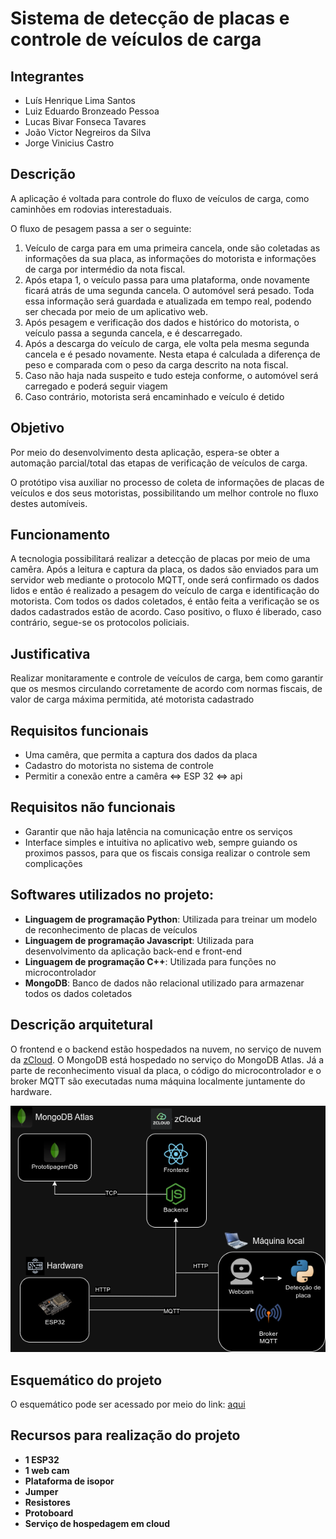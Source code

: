 # Sistema de detecção de placas e controle de veículos de carga

## Integrantes

- Luís Henrique Lima Santos
- Luiz Eduardo Bronzeado Pessoa
- Lucas Bivar Fonseca Tavares
- João Victor Negreiros da Silva
- Jorge Vinicius Castro


## Descrição

A aplicação é voltada para controle do fluxo de veículos de carga, como caminhões em rodovias interestaduais.

O fluxo de pesagem passa a ser o seguinte:

1. Veículo de carga para em uma primeira cancela, onde são coletadas as informações da sua placa, as informações do motorista e informações de carga por intermédio da nota fiscal.
2. Após etapa 1, o veículo passa para uma plataforma, onde novamente ficará atrás de uma segunda cancela. O automóvel será pesado. Toda essa informação será guardada e atualizada em tempo real, podendo ser checada por meio de um aplicativo web.
3. Após pesagem e verificação dos dados e histórico do motorista, o veículo passa a segunda cancela, e é descarregado.
4. Após a descarga do veículo de carga, ele volta pela mesma segunda cancela e é pesado novamente. Nesta etapa é calculada a diferença de peso e comparada com o peso da carga descrito na nota fiscal.
5. Caso não haja nada suspeito e tudo esteja conforme, o automóvel será carregado e poderá seguir viagem
6. Caso contrário, motorista será encaminhado e veículo é detido

## Objetivo

Por meio do desenvolvimento desta aplicação, espera-se obter a automação parcial/total das etapas de verificação de veículos de carga.

O protótipo visa auxiliar no processo de coleta de informações de placas de veículos e dos seus motoristas, possibilitando um melhor controle no fluxo destes automíveis.

## Funcionamento

A tecnologia possibilitará realizar a detecção de placas por meio de uma camêra. Após a leitura e captura da placa, os dados são enviados para um servidor web mediante o protocolo MQTT, onde será confirmado os dados lidos e então é realizado a pesagem do veículo de carga e identificação do motorista. Com todos os dados coletados, é então feita a verificação se os dados cadastrados estão de acordo. Caso positivo, o fluxo é liberado, caso contrário, segue-se os protocolos policiais.

## Justificativa

Realizar monitaramente e controle de veículos de carga, bem como garantir que os mesmos circulando corretamente de acordo com normas fiscais, de valor de carga máxima permitida, até motorista cadastrado

## Requisitos funcionais

- Uma camêra, que permita a captura dos dados da placa
- Cadastro do motorista no sistema de controle
- Permitir a conexão entre a camêra $\Longleftrightarrow$ ESP 32 $\Longleftrightarrow$ api

## Requisitos não funcionais

- Garantir que não haja latência na comunicação entre os serviços
- Interface simples e intuitiva no aplicativo web, sempre guiando os proximos passos, para que os fiscais consiga realizar o controle sem complicações

## Softwares utilizados no projeto:

- **Linguagem de programação Python**: Utilizada para treinar um modelo de reconhecimento de placas de veículos
- **Linguagem de programação Javascript**: Utilizada para desenvolvimento da aplicação back-end e front-end
- **Linguagem de programação C++**: Utilizada para funções no microcontrolador
- **MongoDB**: Banco de dados não relacional utilizado para armazenar todos os dados coletados

## Descrição arquitetural
O frontend e o backend estão hospedados na nuvem, no serviço de nuvem da [zCloud](https://zcloud.ws). O MongoDB está hospedado no serviço do MongoDB Atlas.
Já a parte de reconhecimento visual da placa, o código do microcontrolador e o broker MQTT são executadas numa máquina localmente juntamente do hardware.

<div style="text-align: center;">
    <img alt="architecture" src="./images/arch.png" />
</div>

## Esquemático do projeto

O esquemático pode ser acessado por meio do link: [aqui](https://wokwi.com/projects/383030914485118977)

## Recursos para realização do projeto

- **1 ESP32**
- **1 web cam**
- **Plataforma de isopor**
- **Jumper**
- **Resistores**
- **Protoboard**
- **Serviço de hospedagem em cloud**
